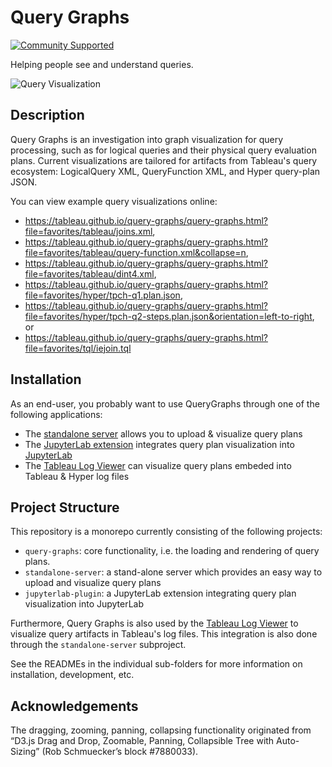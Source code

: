 Query Graphs
============
[![Community Supported](https://img.shields.io/badge/Support%20Level-Community%20Supported-457387.svg)](https://www.tableau.com/support-levels-it-and-developer-tools)

Helping people see and understand queries.

![Query Visualization](https://tableau.github.io/query-graphs/media/sample_graph.png "Sample Graph")

Description
-----------

Query Graphs is an investigation into graph visualization for query processing, such as for logical queries and their physical
query evaluation plans.
Current visualizations are tailored for artifacts from Tableau's query ecosystem:
LogicalQuery XML, QueryFunction XML, and Hyper query-plan JSON.

You can view example query visualizations online:
* <https://tableau.github.io/query-graphs/query-graphs.html?file=favorites/tableau/joins.xml>,
* <https://tableau.github.io/query-graphs/query-graphs.html?file=favorites/tableau/query-function.xml&collapse=n>,
* <https://tableau.github.io/query-graphs/query-graphs.html?file=favorites/tableau/dint4.xml>,
* <https://tableau.github.io/query-graphs/query-graphs.html?file=favorites/hyper/tpch-q1.plan.json>,
* <https://tableau.github.io/query-graphs/query-graphs.html?file=favorites/hyper/tpch-q2-steps.plan.json&orientation=left-to-right>, or
* <https://tableau.github.io/query-graphs/query-graphs.html?file=favorites/tql/iejoin.tql>

Installation
------------

As an end-user, you probably want to use QueryGraphs through one of the following applications:
* The [standalone server](standalone-server/) allows you to upload & visualize query plans
* The [JupyterLab extension](jupyterlab-extension/) integrates query plan visualization into [JupyterLab](https://github.com/jupyterlab/jupyterlab/)
* The [Tableau Log Viewer](https://github.com/tableau/tableau-log-viewer) can visualize query plans embeded into Tableau & Hyper log files

Project Structure
-------------------

This repository is a monorepo currently consisting of the following projects:

* `query-graphs`: core functionality, i.e. the loading and rendering of query plans.
* `standalone-server`: a stand-alone server which provides an easy way to upload and visualize query plans
* `jupyterlab-plugin`: a JupyterLab extension integrating query plan visualization into JupyterLab

Furthermore, Query Graphs is also used by the
[Tableau Log Viewer](https://github.com/tableau/tableau-log-viewer)
to visualize query artifacts in Tableau's log files.
This integration is also done through the `standalone-server` subproject.

See the READMEs in the individual sub-folders for more information on installation, development, etc.

Acknowledgements
----------------

The dragging, zooming, panning, collapsing functionality originated from
“D3.js Drag and Drop, Zoomable, Panning, Collapsible Tree with Auto-Sizing” (Rob Schmuecker’s block #7880033).
